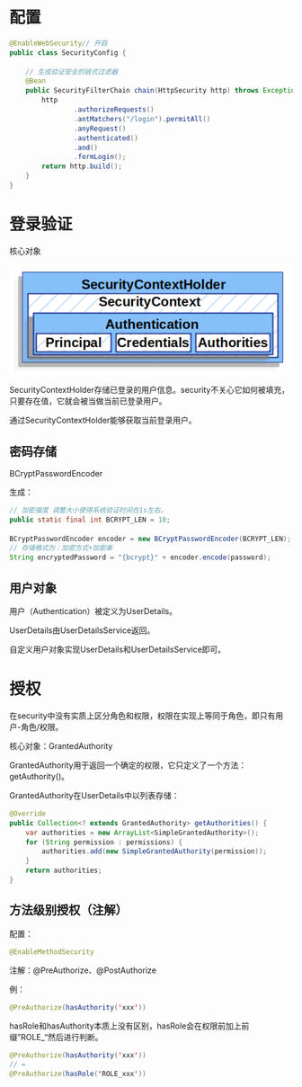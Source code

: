 # 配置

```java
@EnableWebSecurity// 开启
public class SecurityConfig {

    // 生成验证安全的链式过滤器
    @Bean
    public SecurityFilterChain chain(HttpSecurity http) throws Exception {
        http
                .authorizeRequests()
                .antMatchers("/login").permitAll()
                .anyRequest()
                .authenticated()
                .and()
                .formLogin();
        return http.build();
    }
}
```





# 登录验证

核心对象

![](../img/SecurityContextHolder.png)

SecurityContextHolder存储已登录的用户信息。security不关心它如何被填充，只要存在值，它就会被当做当前已登录用户。

通过SecurityContextHolder能够获取当前登录用户。



## 密码存储

BCryptPasswordEncoder

生成：

```java
// 加密强度 调整大小使得系统验证时间在1s左右。
public static final int BCRYPT_LEN = 10;

BCryptPasswordEncoder encoder = new BCryptPasswordEncoder(BCRYPT_LEN);
// 存储格式为：加密方式+加密串
String encryptedPassword = "{bcrypt}" + encoder.encode(password);
```



## 用户对象

用户（Authentication）被定义为UserDetails。

UserDetails由UserDetailsService返回。

自定义用户对象实现UserDetails和UserDetailsService即可。





# 授权

在security中没有实质上区分角色和权限，权限在实现上等同于角色，即只有用户-角色/权限。

核心对象：GrantedAuthority

GrantedAuthority用于返回一个确定的权限，它只定义了一个方法：getAuthority()。

GrantedAuthority在UserDetails中以列表存储：

```java
@Override
public Collection<? extends GrantedAuthority> getAuthorities() {
    var authorities = new ArrayList<SimpleGrantedAuthority>();
    for (String permission : permissions) {
        authorities.add(new SimpleGrantedAuthority(permission));
    }
    return authorities;
}
```



## 方法级别授权（注解）

配置：

```java
@EnableMethodSecurity
```

注解：@PreAuthorize、@PostAuthorize

例：

```java
@PreAuthorize(hasAuthority('xxx'))
```

hasRole和hasAuthority本质上没有区别，hasRole会在权限前加上前缀”ROLE_“然后进行判断。

```java
@PreAuthorize(hasAuthority('xxx'))
// =
@PreAuthorize(hasRole('ROLE_xxx'))
```

